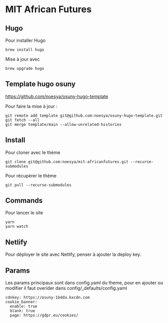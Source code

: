 # MIT African Futures


## Hugo
Pour installer Hugo
```
brew install hugo
```
Mise à jour avec
```
brew upgrade hugo
```


## Template hugo osuny
https://github.com/noesya/osuny-hugo-template

Pour faire la mise à jour :
```
git remote add template git@github.com:noesya/osuny-hugo-template.git
git fetch --all
git merge template/main --allow-unrelated-histories
```


## Install

Pour cloner avec le thème
```
git clone git@github.com:noesya/mit-africanfutures.git --recurse-submodules
```
Pour récupérer le thème
```
git pull --recurse-submodules
```


## Commands

Pour lancer le site
```
yarn
yarn watch
```


## Netlify
Pour déployer le site avec Netlify, penser à ajouter la deploy key.


## Params

Les params principaux sont dans config.yaml du theme, pour en ajouter ou modifier il faut overider dans config/_defaults/config.yaml
```
cdnkey: https://osuny-1b4da.kxcdn.com
cookie_banner:
  enable: true
  blank: true
  page: https://gdpr.eu/cookies/
```

